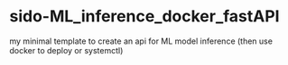 # sido-ML_inference_docker_fastAPI
my minimal template to create an api for ML model inference
(then use docker to deploy or systemctl)
